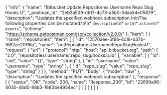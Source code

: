 {
  "info": {
    "name": "Bitbucket Update Repositories Username Repo Slug Hooks U",
    "_postman_id": "2eb3a509-db17-4c73-a5b0-0daa54e05879",
    "description": "Updates the specified webhook subscription.\n\nThe following properties can be mutated:\n\n* `description`\n* `url`\n* `active`\n* `events`",
    "schema": "https://schema.getpostman.com/json/collection/v2.0.0/"
  },
  "item": [
    {
      "name": "repositories",
      "item": [
        {
          "id": "12570aee-5f9a-4c18-b37b-f682ae2f916a",
          "name": "putRepositoriesUsernameRepoSlugHooksU",
          "request": {
            "url": {
              "protocol": "http",
              "host": "api.bitbucket.org",
              "path": [
                "2.0",
                "repositories/:username/:repo_slug/hooks/:uid"
              ],
              "variable": [
                {
                  "id": "uid",
                  "value": "{}",
                  "type": "string"
                },
                {
                  "id": "username",
                  "value": "username",
                  "type": "string"
                },
                {
                  "id": "repo_slug",
                  "value": "repo_slug",
                  "type": "string"
                }
              ]
            },
            "method": "PUT",
            "body": {
              "mode": "raw"
            },
            "description": "Updates the specified webhook subscription"
          },
          "response": [
            {
              "status": "OK",
              "code": 200,
              "name": "Response_200",
              "id": "22699a96-4030-46d0-88b3-16834e4954ec"
            }
          ]
        }
      ]
    }
  ]
}